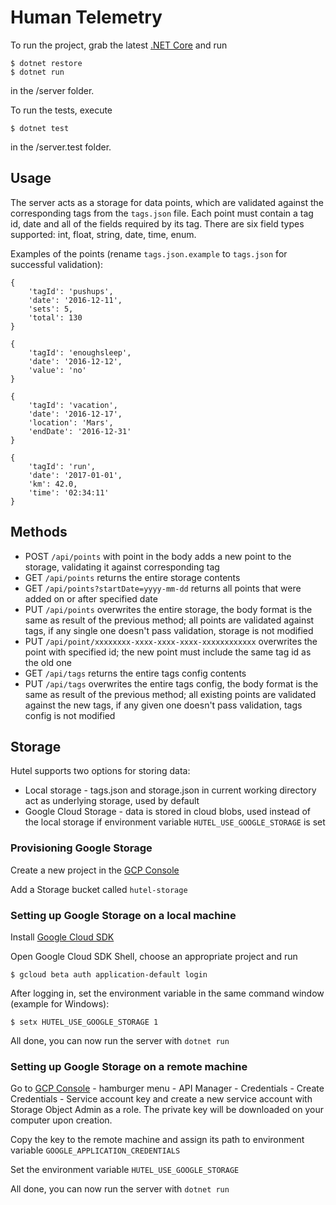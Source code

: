 Human Telemetry
===

To run the project, grab the latest [.NET Core](https://www.microsoft.com/net/core) and run
```
$ dotnet restore
$ dotnet run
```
in the /server folder.

To run the tests, execute
```
$ dotnet test
```
in the /server.test folder.


## Usage
The server acts as a storage for data points, which are validated against the corresponding tags from the `tags.json` file. Each point must contain a tag id, date and all of the fields required by its tag. There are six field types supported: int, float, string, date, time, enum.

Examples of the points (rename `tags.json.example` to `tags.json` for successful validation):
```
{
    'tagId': 'pushups',
    'date': '2016-12-11',
    'sets': 5,
    'total': 130
}
```
```
{
    'tagId': 'enoughsleep',
    'date': '2016-12-12',
    'value': 'no'
}
```
```
{
    'tagId': 'vacation',
    'date': '2016-12-17',
    'location': 'Mars',
    'endDate': '2016-12-31'
}
```
```
{
    'tagId': 'run',
    'date': '2017-01-01',
    'km': 42.0,
    'time': '02:34:11'
}
```

## Methods
* POST `/api/points` with point in the body adds a new point to the storage, validating it against corresponding tag
* GET `/api/points` returns the entire storage contents
* GET `/api/points?startDate=yyyy-mm-dd` returns all points that were added on or after specified date
* PUT `/api/points` overwrites the entire storage, the body format is the same as result of the previous method; all points are validated against tags, if any single one doesn't pass validation, storage is not modified
* PUT `/api/point/xxxxxxxx-xxxx-xxxx-xxxx-xxxxxxxxxxxx` overwrites the point with specified id; the new point must include the same tag id as the old one
* GET `/api/tags` returns the entire tags config contents
* PUT `/api/tags` overwrites the entire tags config, the body format is the same as result of the previous method; all existing points are validated against the new tags, if any given one doesn't pass validation, tags config is not modified

## Storage
Hutel supports two options for storing data:
* Local storage - tags.json and storage.json in current working directory act as underlying storage, used by default
* Google Cloud Storage - data is stored in cloud blobs, used instead of the local storage if environment variable `HUTEL_USE_GOOGLE_STORAGE` is set

### Provisioning Google Storage
Create a new project in the [GCP Console](https://console.cloud.google.com/home/dashboard)

Add a Storage bucket called `hutel-storage`

### Setting up Google Storage on a local machine
Install [Google Cloud SDK](https://cloud.google.com/sdk/)

Open Google Cloud SDK Shell, choose an appropriate project and run
```
$ gcloud beta auth application-default login
```

After logging in, set the environment variable in the same command window (example for Windows):
```
$ setx HUTEL_USE_GOOGLE_STORAGE 1
```

All done, you can now run the server with `dotnet run`

### Setting up Google Storage on a remote machine
Go to [GCP Console](https://console.cloud.google.com/home/dashboard) - hamburger menu - API Manager - Credentials - Create Credentials - Service account key and create a new service account with Storage Object Admin as a role. The private key will be downloaded on your computer upon creation.

Copy the key to the remote machine and assign its path to environment variable `GOOGLE_APPLICATION_CREDENTIALS`

Set the environment variable `HUTEL_USE_GOOGLE_STORAGE`

All done, you can now run the server with `dotnet run`
